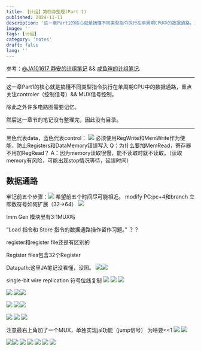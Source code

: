 ```yaml
---
title: 【计组】第四章整理(Part 1)
published: 2024-11-11
description: '这一章Part1的核心就是搞懂不同类型指令执行在单周期CPU中的数据通路，重点关注controler（控制信号）&& MUX信号控制。'
image: ''
tags: [计组]
category: 'notes'
draft: false 
lang: ''
---
```

参考：[@JA101617 静安的计组笔记](https://ja101617.github.io/posts/note-computer-organization/#%E9%99%84%E5%BD%95)  &&  [咸鱼暄的计组笔记](https://xuan-insr.github.io/computer_organization/1_prelude/).

---
这一章Part1的核心就是搞懂不同类型指令执行在单周期CPU中的数据通路，重点关注controler（控制信号）&& MUX信号控制。

除此之外许多电路图需要记忆。

然后这一章节的笔记没有整理完，因此没有目录。

---
黑色代表data，蓝色代表control：
![](/media/17291428769621/17295701339239.png)
必须使用RegWrite和MemWrite作为使能，防止Registers和DataMemory错误写入
Q：为什么要加MemRead，寄存器不用加RegRead？
A：因为memory读取很慢，能不读取时就不读取。（读取memory有风险，可能出现stop情况等待，延误时间）

## 数据通路
牢记前五个步骤：![](/media/17291428769621/17295711542439.png)
希望前五个时间尽可能相近。
modify PC:pc+4和branch
立即数符号如何扩展（32->64）
![](/media/17291747644116/17312559319220.jpg)

Imm Gen 模块里有3:1MUX吗

“Load 指令和 Store 指令的数据通路操作留作习题。” ？？

register和register file还是有区别的

Register files包含32个Register

Datapath:这里JA笔记没看懂，没图。
![](/media/17291747644116/17312822670412.png)![](/media/17291747644116/17312830493566.png)

single-bit wire replication 符号位线复制
![](/media/17291747644116/17312834492112.png)
![](/media/17291747644116/17312834914720.png)
![](/media/17291747644116/17312838901722.png)

![](/media/17291747644116/17312845361918.png)
![](/media/17291747644116/17312848322790.png)![](/media/17291747644116/17312852839540.png)

![](/media/17291747644116/17312850766314.png)
![](/media/17291747644116/17312851002529.png)![](/media/17291747644116/17312852669229.png)

![](/media/17291747644116/17312851195742.png)
![](/media/17291747644116/17312879658825.png)
![](/media/17291747644116/17312893879513.png)

注意最右上角加了一个MUX，单独实现jal功能（jump信号）
为啥要<<1
![](/media/17291747644116/17312888035715.png)
![](/media/17291747644116/17312887894857.png)

![](/media/17291747644116/17312882339695.png)![](/media/17291747644116/17312892923292.png)
![](/media/17291747644116/17312898326274.png)
![](/media/17291747644116/17312899607569.png)
![](/media/17291747644116/17312907996185.png)
![](/media/17291747644116/17312910665185.png)
![](/media/17291747644116/17312910922204.png)

